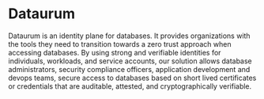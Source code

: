 # Dataurum
Dataurum is an identity plane for databases. It provides organizations with the tools they need to transition towards a zero trust approach when accessing databases. By using strong and verifiable identities for individuals, workloads, and service accounts, our solution allows database administrators, security compliance officers, application development and devops teams, secure access to databases based on short lived certificates or credentials that are auditable, attested, and cryptographically verifiable. 
